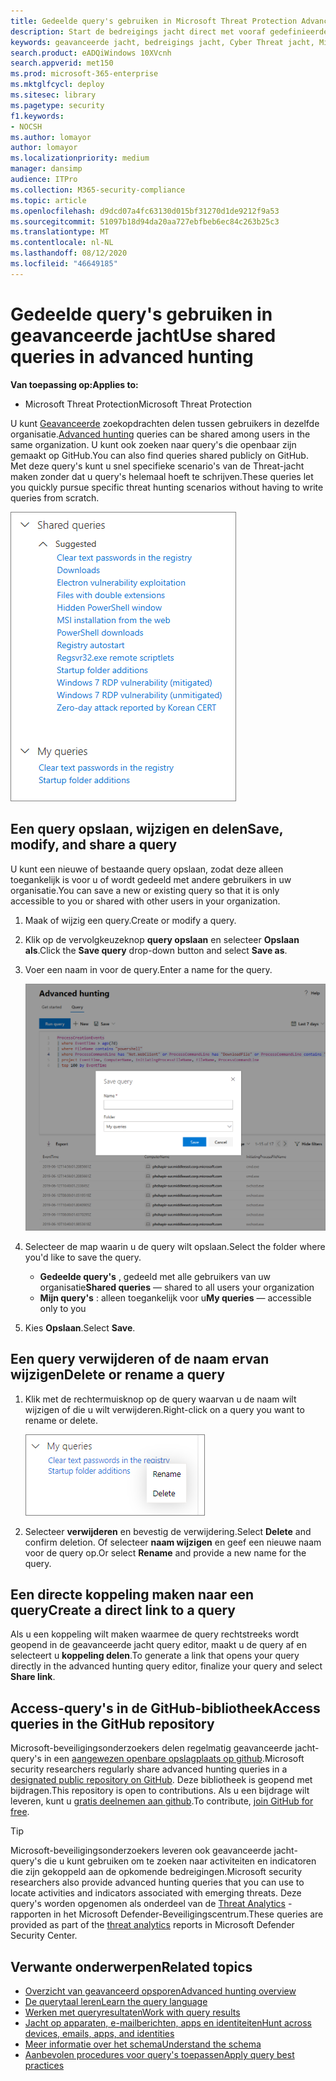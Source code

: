 ```yaml
---
title: Gedeelde query's gebruiken in Microsoft Threat Protection Advanced jacht
description: Start de bedreigings jacht direct met vooraf gedefinieerde en gedeelde query's. Uw query's delen met het publiek of uw organisatie.
keywords: geavanceerde jacht, bedreigings jacht, Cyber Threat jacht, Microsoft Threat Protection, Microsoft 365, MTP, m365, Search, query, telemetrie, aangepaste detectie, schema, kusto, github repo, mijn query's, gedeelde query's
search.product: eADQiWindows 10XVcnh
search.appverid: met150
ms.prod: microsoft-365-enterprise
ms.mktglfcycl: deploy
ms.sitesec: library
ms.pagetype: security
f1.keywords:
- NOCSH
ms.author: lomayor
author: lomayor
ms.localizationpriority: medium
manager: dansimp
audience: ITPro
ms.collection: M365-security-compliance
ms.topic: article
ms.openlocfilehash: d9dcd07a4fc63130d015bf31270d1de9212f9a53
ms.sourcegitcommit: 51097b18d94da20aa727ebfbeb6ec84c263b25c3
ms.translationtype: MT
ms.contentlocale: nl-NL
ms.lasthandoff: 08/12/2020
ms.locfileid: "46649185"
---
```

# <a name="use-shared-queries-in-advanced-hunting"></a><span data-ttu-id="e4e60-105">Gedeelde query's gebruiken in geavanceerde jacht</span><span class="sxs-lookup"><span data-stu-id="e4e60-105">Use shared queries in advanced hunting</span></span>

<span data-ttu-id="e4e60-106">**Van toepassing op:**</span><span class="sxs-lookup"><span data-stu-id="e4e60-106">**Applies to:**</span></span>
- <span data-ttu-id="e4e60-107">Microsoft Threat Protection</span><span class="sxs-lookup"><span data-stu-id="e4e60-107">Microsoft Threat Protection</span></span>



<span data-ttu-id="e4e60-108">U kunt [Geavanceerde](advanced-hunting-overview.md) zoekopdrachten delen tussen gebruikers in dezelfde organisatie.</span><span class="sxs-lookup"><span data-stu-id="e4e60-108">[Advanced hunting](advanced-hunting-overview.md) queries can be shared among users in the same organization.</span></span> <span data-ttu-id="e4e60-109">U kunt ook zoeken naar query's die openbaar zijn gemaakt op GitHub.</span><span class="sxs-lookup"><span data-stu-id="e4e60-109">You can also find queries shared publicly on GitHub.</span></span> <span data-ttu-id="e4e60-110">Met deze query's kunt u snel specifieke scenario's van de Threat-jacht maken zonder dat u query's helemaal hoeft te schrijven.</span><span class="sxs-lookup"><span data-stu-id="e4e60-110">These queries let you quickly pursue specific threat hunting scenarios without having to write queries from scratch.</span></span>

![Afbeelding van gedeelde query's](../../media/advanced-hunting-shared-queries.png)

## <a name="save-modify-and-share-a-query"></a><span data-ttu-id="e4e60-112">Een query opslaan, wijzigen en delen</span><span class="sxs-lookup"><span data-stu-id="e4e60-112">Save, modify, and share a query</span></span>
<span data-ttu-id="e4e60-113">U kunt een nieuwe of bestaande query opslaan, zodat deze alleen toegankelijk is voor u of wordt gedeeld met andere gebruikers in uw organisatie.</span><span class="sxs-lookup"><span data-stu-id="e4e60-113">You can save a new or existing query so that it is only accessible to you or shared with other users in your organization.</span></span> 

1. <span data-ttu-id="e4e60-114">Maak of wijzig een query.</span><span class="sxs-lookup"><span data-stu-id="e4e60-114">Create or modify a query.</span></span> 

2. <span data-ttu-id="e4e60-115">Klik op de vervolgkeuzeknop **query opslaan** en selecteer **Opslaan als**.</span><span class="sxs-lookup"><span data-stu-id="e4e60-115">Click the **Save query** drop-down button and select **Save as**.</span></span>
    
3. <span data-ttu-id="e4e60-116">Voer een naam in voor de query.</span><span class="sxs-lookup"><span data-stu-id="e4e60-116">Enter a name for the query.</span></span> 

   ![Afbeelding van het opslaan van een query](../../media/advanced-hunting-save-query.png)

4. <span data-ttu-id="e4e60-118">Selecteer de map waarin u de query wilt opslaan.</span><span class="sxs-lookup"><span data-stu-id="e4e60-118">Select the folder where you'd like to save the query.</span></span>
    - <span data-ttu-id="e4e60-119">**Gedeelde query's** , gedeeld met alle gebruikers van uw organisatie</span><span class="sxs-lookup"><span data-stu-id="e4e60-119">**Shared queries** — shared to all users your organization</span></span>
    - <span data-ttu-id="e4e60-120">**Mijn query's** : alleen toegankelijk voor u</span><span class="sxs-lookup"><span data-stu-id="e4e60-120">**My queries** — accessible only to you</span></span>
    
5. <span data-ttu-id="e4e60-121">Kies **Opslaan**.</span><span class="sxs-lookup"><span data-stu-id="e4e60-121">Select **Save**.</span></span> 

## <a name="delete-or-rename-a-query"></a><span data-ttu-id="e4e60-122">Een query verwijderen of de naam ervan wijzigen</span><span class="sxs-lookup"><span data-stu-id="e4e60-122">Delete or rename a query</span></span>
1. <span data-ttu-id="e4e60-123">Klik met de rechtermuisknop op de query waarvan u de naam wilt wijzigen of die u wilt verwijderen.</span><span class="sxs-lookup"><span data-stu-id="e4e60-123">Right-click on a query you want to rename or delete.</span></span>

    ![Afbeelding van verwijderquery](../../media/advanced_hunting_delete_rename.png)

2. <span data-ttu-id="e4e60-125">Selecteer **verwijderen** en bevestig de verwijdering.</span><span class="sxs-lookup"><span data-stu-id="e4e60-125">Select **Delete** and confirm deletion.</span></span> <span data-ttu-id="e4e60-126">Of selecteer **naam wijzigen** en geef een nieuwe naam voor de query op.</span><span class="sxs-lookup"><span data-stu-id="e4e60-126">Or select **Rename** and provide a new name for the query.</span></span>

## <a name="create-a-direct-link-to-a-query"></a><span data-ttu-id="e4e60-127">Een directe koppeling maken naar een query</span><span class="sxs-lookup"><span data-stu-id="e4e60-127">Create a direct link to a query</span></span>
<span data-ttu-id="e4e60-128">Als u een koppeling wilt maken waarmee de query rechtstreeks wordt geopend in de geavanceerde jacht query editor, maakt u de query af en selecteert u **koppeling delen**.</span><span class="sxs-lookup"><span data-stu-id="e4e60-128">To generate a link that opens your query directly in the advanced hunting query editor, finalize your query and select **Share link**.</span></span>

## <a name="access-queries-in-the-github-repository"></a><span data-ttu-id="e4e60-129">Access-query's in de GitHub-bibliotheek</span><span class="sxs-lookup"><span data-stu-id="e4e60-129">Access queries in the GitHub repository</span></span>  
<span data-ttu-id="e4e60-130">Microsoft-beveiligingsonderzoekers delen regelmatig geavanceerde jacht-query's in een [aangewezen openbare opslagplaats op github](https://aka.ms/hunting-queries).</span><span class="sxs-lookup"><span data-stu-id="e4e60-130">Microsoft security researchers regularly share advanced hunting queries in a [designated public repository on GitHub](https://aka.ms/hunting-queries).</span></span> <span data-ttu-id="e4e60-131">Deze bibliotheek is geopend met bijdragen.</span><span class="sxs-lookup"><span data-stu-id="e4e60-131">This repository is open to contributions.</span></span> <span data-ttu-id="e4e60-132">Als u een bijdrage wilt leveren, kunt u [gratis deelnemen aan github](https://github.com/).</span><span class="sxs-lookup"><span data-stu-id="e4e60-132">To contribute, [join GitHub for free](https://github.com/).</span></span>

>[!tip]
><span data-ttu-id="e4e60-133">Microsoft-beveiligingsonderzoekers leveren ook geavanceerde jacht-query's die u kunt gebruiken om te zoeken naar activiteiten en indicatoren die zijn gekoppeld aan de opkomende bedreigingen.</span><span class="sxs-lookup"><span data-stu-id="e4e60-133">Microsoft security researchers also provide advanced hunting queries that you can use to locate activities and indicators associated with emerging threats.</span></span> <span data-ttu-id="e4e60-134">Deze query's worden opgenomen als onderdeel van de [Threat Analytics](https://docs.microsoft.com/windows/security/threat-protection/microsoft-defender-atp/threat-analytics) -rapporten in het Microsoft Defender-Beveiligingscentrum.</span><span class="sxs-lookup"><span data-stu-id="e4e60-134">These queries are provided as part of the [threat analytics](https://docs.microsoft.com/windows/security/threat-protection/microsoft-defender-atp/threat-analytics) reports in Microsoft Defender Security Center.</span></span>

## <a name="related-topics"></a><span data-ttu-id="e4e60-135">Verwante onderwerpen</span><span class="sxs-lookup"><span data-stu-id="e4e60-135">Related topics</span></span>
- [<span data-ttu-id="e4e60-136">Overzicht van geavanceerd opsporen</span><span class="sxs-lookup"><span data-stu-id="e4e60-136">Advanced hunting overview</span></span>](advanced-hunting-overview.md)
- [<span data-ttu-id="e4e60-137">De querytaal leren</span><span class="sxs-lookup"><span data-stu-id="e4e60-137">Learn the query language</span></span>](advanced-hunting-query-language.md)
- [<span data-ttu-id="e4e60-138">Werken met queryresultaten</span><span class="sxs-lookup"><span data-stu-id="e4e60-138">Work with query results</span></span>](advanced-hunting-query-results.md)
- [<span data-ttu-id="e4e60-139">Jacht op apparaten, e-mailberichten, apps en identiteiten</span><span class="sxs-lookup"><span data-stu-id="e4e60-139">Hunt across devices, emails, apps, and identities</span></span>](advanced-hunting-query-emails-devices.md)
- [<span data-ttu-id="e4e60-140">Meer informatie over het schema</span><span class="sxs-lookup"><span data-stu-id="e4e60-140">Understand the schema</span></span>](advanced-hunting-schema-tables.md)
- [<span data-ttu-id="e4e60-141">Aanbevolen procedures voor query's toepassen</span><span class="sxs-lookup"><span data-stu-id="e4e60-141">Apply query best practices</span></span>](advanced-hunting-best-practices.md)
